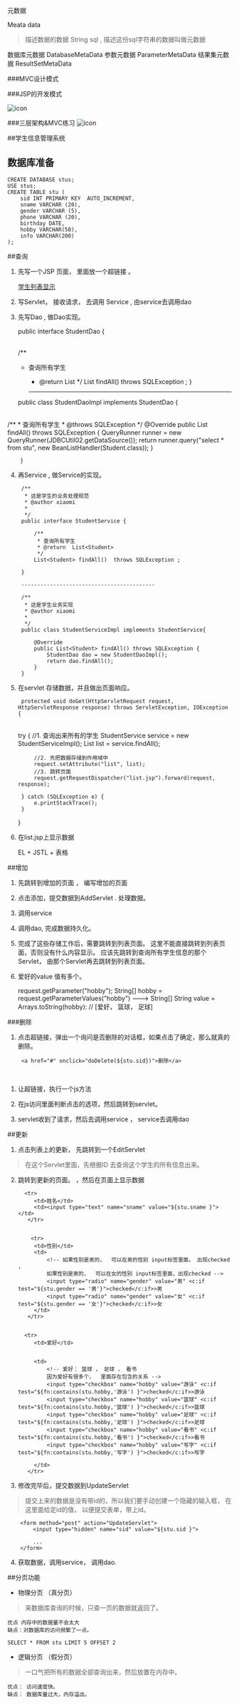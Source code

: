 元数据

Meata data 

> 描述数据的数据 String sql , 描述这份sql字符串的数据叫做元数据

数据库元数据  DatabaseMetaData
参数元数据  ParameterMetaData
结果集元数据  ResultSetMetaData


###MVC设计模式


###JSP的开发模式

![icon](img/img01.png)

###三层架构&MVC练习
![icon](img/img02.png)


##学生信息管理系统

## 数据库准备

	CREATE DATABASE stus;
	USE stus;
	CREATE TABLE stu (
		sid INT PRIMARY KEY  AUTO_INCREMENT,
		sname VARCHAR (20),
		gender VARCHAR (5),
		phone VARCHAR (20),
		birthday DATE,
		hobby VARCHAR(50),
		info VARCHAR(200)
	);

##查询

1.    先写一个JSP 页面， 里面放一个超链接 。 

      <a href="StudentListServlet"> 学生列表显示</a>

2.    写Servlet， 接收请求， 去调用 Service  , 由service去调用dao

3.    先写Dao , 做Dao实现。

      	public interface StudentDao {

      ​		
      		/**
      *   查询所有学生
          * @return  List<Student>
             */
            List<Student> findAll()  throws SQLException ;
            }

          ---------------------------------------------


		public class StudentDaoImpl implements StudentDao {

​		
			/**
			 * 查询所有学生
			 * @throws SQLException 
			 */
			@Override
			public List<Student> findAll() throws SQLException {
				QueryRunner runner = new QueryRunner(JDBCUtil02.getDataSource());
				return runner.query("select * from stu", new BeanListHandler<Student>(Student.class));
				}
	
		}	

4. 再Service , 做Service的实现。


		/**
		 * 这是学生的业务处理规范
		 * @author xiaomi
		 *
		 */
		public interface StudentService {
		
			/**
			 * 查询所有学生
			 * @return  List<Student>
			 */
			List<Student> findAll()  throws SQLException ;
		
		}
	
		------------------------------------------
	
		/**
		 * 这是学生业务实现
		 * @author xiaomi
		 *
		 */
		public class StudentServiceImpl implements StudentService{
		
			@Override
			public List<Student> findAll() throws SQLException {
				StudentDao dao = new StudentDaoImpl();
				return dao.findAll();
			}
		}

5. 在servlet 存储数据，并且做出页面响应。

   		protected void doGet(HttpServletRequest request, HttpServletResponse response) throws ServletException, IOException {

   ​		
   		try {
   			//1. 查询出来所有的学生
   			StudentService service = new StudentServiceImpl();
   			List<Student> list = service.findAll();
   			
   			//2. 先把数据存储到作用域中
   			request.setAttribute("list", list);
   			//3. 跳转页面
   			request.getRequestDispatcher("list.jsp").forward(request, response);
   			
   		} catch (SQLException e) {
   			e.printStackTrace();
   		}
   		
   	}

6. 在list.jsp上显示数据

   EL + JSTL  + 表格


##增加 

1. 先跳转到增加的页面 ， 编写增加的页面

2. 点击添加，提交数据到AddServlet . 处理数据。

3. 调用service

4. 调用dao, 完成数据持久化。

5. 完成了这些存储工作后，需要跳转到列表页面。 这里不能直接跳转到列表页面，否则没有什么内容显示。 应该先跳转到查询所有学生信息的那个Servlet， 由那个Servlet再去跳转到列表页面。

6. 爱好的value 值有多个。 

   request.getParameter("hobby");
   String[] hobby = 	request.getParameterValues("hobby") ---> String[] 
   String value = Arrays.toString(hobby): // [爱好， 篮球， 足球]


###删除

1. 点击超链接，弹出一个询问是否删除的对话框，如果点击了确定，那么就真的删除。


		<a href="#" onclick="doDelete(${stu.sid})">删除</a>

​		

1. 让超链接，执行一个js方法

   	<script type="text/javascript">

   		function doDelete(sid) {
   			/* 如果这里弹出的对话框，用户点击的是确定，就马上去请求Servlet。 
   			如何知道用户点击的是确定。
   			如何在js的方法中请求servlet。 */
   			var flag = confirm("是否确定删除?");
   			if(flag){
   				//表明点了确定。 访问servlet。 在当前标签页上打开 超链接，
   				//window.location.href="DeleteServlet?sid="+sid;
   				location.href="DeleteServlet?sid="+sid;
   			}
   		}
   	</script>

2. 在js访问里面判断点击的选项，然后跳转到servlet。

3. servlet收到了请求，然后去调用service ， service去调用dao


##更新

1. 点击列表上的更新， 先跳转到一个EditServlet 

> 在这个Servlet里面，先根据ID 去查询这个学生的所有信息出来。

2. 跳转到更新的页面。 ，然后在页面上显示数据


		 <tr>
			<td>姓名</td>
			<td><input type="text" name="sname" value="${stu.sname }"></td>
		  </tr>


		   <tr>
			<td>性别</td>
			<td>
				<!-- 如果性别是男的，  可以在男的性别 input标签里面， 出现checked ,
				如果性别是男的，  可以在女的性别 input标签里面，出现checked -->
				<input type="radio" name="gender" value="男" <c:if test="${stu.gender == '男'}">checked</c:if>>男
				<input type="radio" name="gender" value="女" <c:if test="${stu.gender == '女'}">checked</c:if>>女
			</td>
		  </tr>


		 <tr>
			<td>爱好</td>


			<td>
				<!-- 爱好： 篮球 ， 足球 ， 看书 
				因为爱好有很多个，  里面存在包含的关系 -->
				<input type="checkbox" name="hobby" value="游泳" <c:if test="${fn:contains(stu.hobby,'游泳') }">checked</c:if>>游泳
				<input type="checkbox" name="hobby" value="篮球" <c:if test="${fn:contains(stu.hobby,'篮球') }">checked</c:if>>篮球
				<input type="checkbox" name="hobby" value="足球" <c:if test="${fn:contains(stu.hobby,'足球') }">checked</c:if>>足球
				<input type="checkbox" name="hobby" value="看书" <c:if test="${fn:contains(stu.hobby,'看书') }">checked</c:if>>看书
				<input type="checkbox" name="hobby" value="写字" <c:if test="${fn:contains(stu.hobby,'写字') }">checked</c:if>>写字
			
			</td>
		  </tr>

3. 修改完毕后，提交数据到UpdateServlet

> 提交上来的数据是没有带id的，所以我们要手动创建一个隐藏的输入框， 在这里面给定id的值， 以便提交表单，带上id。 

		<form method="post" action="UpdateServlet">
			<input type="hidden" name="sid" value="${stu.sid }">
		
			...
		</form>

4. 获取数据，调用service， 调用dao.


##分页功能

* 物理分页 （真分页）

> 来数据库查询的时候，只查一页的数据就返回了。  

 	优点 内存中的数据量不会太大
	缺点：对数据库的访问频繁了一点。

	SELECT * FROM stu LIMIT	5 OFFSET 2 

* 逻辑分页 （假分页）

> 一口气把所有的数据全部查询出来，然后放置在内存中。 

	优点： 访问速度快。
	缺点： 数据库量过大，内存溢出。


​		